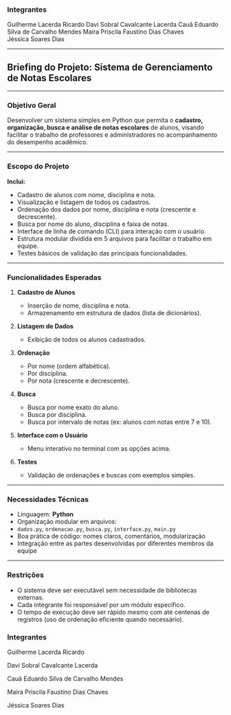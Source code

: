 ### **Integrantes**
Guilherme Lacerda Ricardo
Davi Sobral Cavalcante Lacerda
Cauã Eduardo Silva de Carvalho Mendes
Maira Priscila Faustino Dias Chaves
Jéssica Soares Dias


---

## **Briefing do Projeto: Sistema de Gerenciamento de Notas Escolares**

---

### **Objetivo Geral**

Desenvolver um sistema simples em Python que permita o **cadastro, organização, busca e análise de notas escolares** de alunos, visando facilitar o trabalho de professores e administradores no acompanhamento do desempenho acadêmico.

---

### **Escopo do Projeto**

**Inclui:**

* Cadastro de alunos com nome, disciplina e nota.
* Visualização e listagem de todos os cadastros.
* Ordenação dos dados por nome, disciplina e nota (crescente e decrescente).
* Busca por nome do aluno, disciplina e faixa de notas.
* Interface de linha de comando (CLI) para interação com o usuário.
* Estrutura modular dividida em 5 arquivos para facilitar o trabalho em equipe.
* Testes básicos de validação das principais funcionalidades.

---

### **Funcionalidades Esperadas**

1. **Cadastro de Alunos**

   * Inserção de nome, disciplina e nota.
   * Armazenamento em estrutura de dados (lista de dicionários).

2. **Listagem de Dados**

   * Exibição de todos os alunos cadastrados.

3. **Ordenação**

   * Por nome (ordem alfabética).
   * Por disciplina.
   * Por nota (crescente e decrescente).

4. **Busca**

   * Busca por nome exato do aluno.
   * Busca por disciplina.
   * Busca por intervalo de notas (ex: alunos com notas entre 7 e 10).

5. **Interface com o Usuário**

   * Menu interativo no terminal com as opções acima.

6. **Testes**

   * Validação de ordenações e buscas com exemplos simples.

---

### **Necessidades Técnicas**

* Linguagem: **Python**
* Organização modular em arquivos:
* `dados.py`, `ordenacao.py`, `busca.py`, `interface.py`, `main.py`
* Boa prática de código: nomes claros, comentários, modularização
* Integração entre as partes desenvolvidas por diferentes membros da equipe


---

### **Restrições**

* O sistema deve ser executável sem necessidade de bibliotecas externas.
* Cada integrante foi responsável por um módulo específico.
* O tempo de execução deve ser rápido mesmo com até centenas de registros (uso de ordenação eficiente quando necessário).

### **Integrantes**
Guilherme Lacerda Ricardo

Davi Sobral Cavalcante Lacerda

Cauã Eduardo Silva de Carvalho Mendes

Maira Priscila Faustino Dias Chaves

Jéssica Soares Dias
